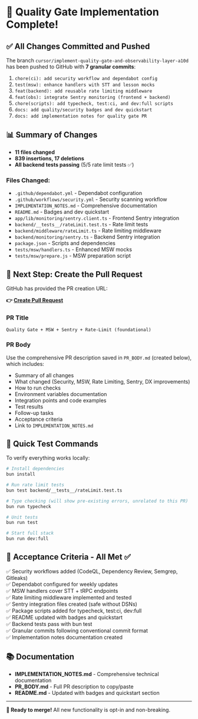 # 🎉 Quality Gate Implementation Complete!

## ✅ All Changes Committed and Pushed

The branch `cursor/implement-quality-gate-and-observability-layer-a10d` has been pushed to GitHub with **7 granular commits**:

1. `chore(ci): add security workflow and dependabot config`
2. `test(msw): enhance handlers with STT and lesson mocks`
3. `feat(backend): add reusable rate limiting middleware`
4. `feat(obs): integrate Sentry monitoring (frontend + backend)`
5. `chore(scripts): add typecheck, test:ci, and dev:full scripts`
6. `docs: add quality/security badges and dev quickstart`
7. `docs: add implementation notes for quality gate PR`

## 📊 Summary of Changes

- **11 files changed**
- **839 insertions, 17 deletions**
- **All backend tests passing** (5/5 rate limit tests ✅)

### Files Changed:
- `.github/dependabot.yml` - Dependabot configuration
- `.github/workflows/security.yml` - Security scanning workflow
- `IMPLEMENTATION_NOTES.md` - Comprehensive documentation
- `README.md` - Badges and dev quickstart
- `app/lib/monitoring/sentry.client.ts` - Frontend Sentry integration
- `backend/__tests__/rateLimit.test.ts` - Rate limit tests
- `backend/middleware/rateLimit.ts` - Rate limiting middleware
- `backend/monitoring/sentry.ts` - Backend Sentry integration
- `package.json` - Scripts and dependencies
- `tests/msw/handlers.ts` - Enhanced MSW mocks
- `tests/msw/prepare.js` - MSW preparation script

## 🚀 Next Step: Create the Pull Request

GitHub has provided the PR creation URL:

**👉 [Create Pull Request](https://github.com/ayais12210-hub/Linguamate-ai-tutor/pull/new/cursor/implement-quality-gate-and-observability-layer-a10d)**

### PR Title
```
Quality Gate + MSW + Sentry + Rate-Limit (foundational)
```

### PR Body

Use the comprehensive PR description saved in `PR_BODY.md` (created below), which includes:

- Summary of all changes
- What changed (Security, MSW, Rate Limiting, Sentry, DX improvements)
- How to run checks
- Environment variables documentation
- Integration points and code examples
- Test results
- Follow-up tasks
- Acceptance criteria
- Link to `IMPLEMENTATION_NOTES.md`

## 📝 Quick Test Commands

To verify everything works locally:

```bash
# Install dependencies
bun install

# Run rate limit tests
bun test backend/__tests__/rateLimit.test.ts

# Type checking (will show pre-existing errors, unrelated to this PR)
bun run typecheck

# Unit tests
bun run test

# Start full stack
bun run dev:full
```

## 🎯 Acceptance Criteria - All Met ✅

✅ Security workflows added (CodeQL, Dependency Review, Semgrep, Gitleaks)  
✅ Dependabot configured for weekly updates  
✅ MSW handlers cover STT + tRPC endpoints  
✅ Rate limiting middleware implemented and tested  
✅ Sentry integration files created (safe without DSNs)  
✅ Package scripts added for typecheck, test:ci, dev:full  
✅ README updated with badges and quickstart  
✅ Backend tests pass with bun test  
✅ Granular commits following conventional commit format  
✅ Implementation notes documentation created

## 📚 Documentation

- **IMPLEMENTATION_NOTES.md** - Comprehensive technical documentation
- **PR_BODY.md** - Full PR description to copy/paste
- **README.md** - Updated with badges and quickstart section

---

**🎉 Ready to merge!** All new functionality is opt-in and non-breaking.
